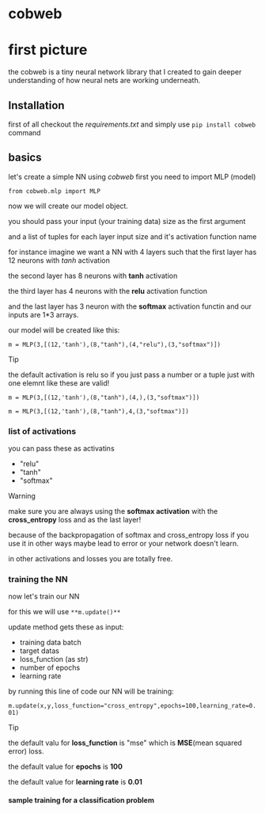 # cobweb
# first picture
the cobweb is a tiny neural network library that I created to gain deeper understanding of how neural nets are working underneath.
## Installation
first of all checkout the *requirements.txt*
and simply use  `pip install cobweb` command
## basics
let's create a simple NN using *cobweb*
first you need to import MLP (model)

```from cobweb.mlp import MLP```

now we will create our model object.

you should pass your input (your training data) size as the first argument

and a list of tuples for each layer input size and it's activation function name

for instance imagine we want a NN with 4 layers such that the first layer has 12 neurons with *tanh* activation

the second layer has 8 neurons with **tanh** activation 

the third layer has 4 neurons with the **relu** activation function

and the last layer has 3 neuron with the **softmax** activation functin and our inputs are 1*3 arrays.

our model will be created like this:

```m = MLP(3,[(12,'tanh'),(8,"tanh"),(4,"relu"),(3,"softmax")])```

> [!TIP]
> the default activation is relu so if you just pass a number or a tuple just with one elemnt like these are valid!
> 
>```m = MLP(3,[(12,'tanh'),(8,"tanh"),(4,),(3,"softmax")])```
> 
>```m = MLP(3,[(12,'tanh'),(8,"tanh"),4,(3,"softmax")])```

### list of activations
you can pass these as activatins

* "relu"
* "tanh"
* "softmax"


> [!WARNING]
> make sure you are always using the **softmax activation** with the **cross_entropy** loss and as the last layer!
> 
> because of the backpropagation of softmax and cross_entropy loss if you use it in other ways maybe lead to error or your network doesn't learn.
>
> in other activations and losses you are totally free.

### training the NN

now let's train our NN

for this we will use `**m.update()**`

update method gets these as input:

* training data batch
* target datas
* loss_function (as str)
* number of epochs
* learning rate

by running this line of code our NN will be training:

```m.update(x,y,loss_function="cross_entropy",epochs=100,learning_rate=0.01)```

> [!TIP]
> the default valu for **loss_function** is "mse" which is **MSE**(mean squared error) loss.
>
> the default value for **epochs** is **100**
>
> the default value for **learning rate** is **0.01**

#### sample training for a classification problem
